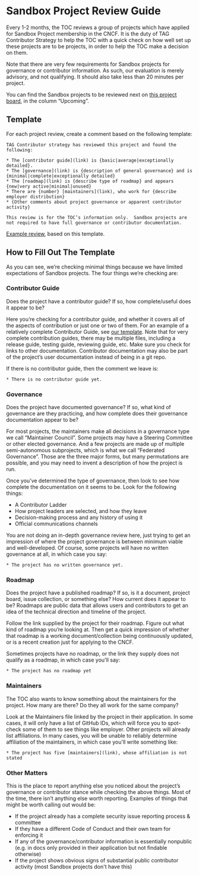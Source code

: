 # Sandbox Project Review Guide

Every 1-2 months, the TOC reviews a group of projects which have applied for Sandbox Project membership in the CNCF.  It is the duty of TAG Contributor Strategy to help the TOC with a quick check on how well set up these projects are to be projects, in order to help the TOC make a decision on them.

Note that there are very few requirements for Sandbox projects for governance or contributor information.  As such, our evaluation is merely advisory, and not qualifying.  It should also take less than 20 minutes per project.

You can find the Sandbox projects to be reviewed next on [this project board](https://github.com/orgs/cncf/projects/14/views/1), in the column “Upcoming”.

## Template

For each project review, create a comment based on the following template:

```
TAG Contributor strategy has reviewed this project and found the following:

* The [contributor guide](link) is {basic|average|exceptionally detailed}.
* The [governance](link) is {description of general governance} and is {minimal|complete|exceptionally detailed}
* The [roadmap](link) is {describe type of roadmap} and appears {new|very active|minimal|unused}
* There are {number} [maintainers](link), who work for {describe employer distribution}
* {Other comments about project governance or apparent contributor activity}

This review is for the TOC’s information only.  Sandbox projects are not required to have full governance or contributor documentation.
```

[Example review](https://github.com/cncf/sandbox/issues/87#issuecomment-2264280131), based on this template.

## How to Fill Out The Template

As you can see, we’re checking minimal things because we have limited expectations of Sandbox projects.  The four things we’re checking are:

### Contributor Guide

Does the project have a contributor guide?  If so, how complete/useful does it appear to be?

Here you’re checking for a contributor guide, and whether it covers all of the aspects of contribution or just one or two of them.  For an example of a relatively complete Contributor Guide, see [our template](https://contribute.cncf.io/maintainers/templates/contributing/).  Note that for very complete contribution guides, there may be multiple files, including a release guide, testing guide, reviewing guide, etc.  Make sure you check for links to other documentation.  Contributor documentation may also be part of the project’s user documentation instead of being in a git repo.

If there is no contributor guide, then the comment we leave is:

```
* There is no contributor guide yet.
```

### Governance

Does the project have documented governance?  If so, what kind of governance are they practicing, and how complete does their governance documentation appear to be?

For most projects, the maintainers make all decisions in a governance type we call “Maintainer Council”.  Some projects may have a Steering Committee or other elected governance.  And a few projects are made up of multiple semi-autonomous subprojects, which is what we call “Federated Governance”.   Those are the three major forms, but many permutations are possible, and you may need to invent a description of how the project is run.

Once you’ve determined the type of governance, then look to see how complete the documentation on it seems to be.  Look for the following things:

* A Contributor Ladder
* How project leaders are selected, and how they leave
* Decision-making process and any history of using it
* Official communications channels

You are not doing an in-depth governance review here, just trying to get an impression of where the project governance is between minimum viable and well-developed.  Of course, some projects will have no written governance at all, in which case you say:

```
* The project has no written governance yet.
```

### Roadmap

Does the project have a published roadmap?   If so, is it a document, project board, issue collection, or something else?  How current does it appear to be?  Roadmaps are public data that allows users and contributors to get an idea of the technical direction and timeline of the project.

Follow the link supplied by the project for their roadmap.  Figure out what kind of roadmap you’re looking at.  Then get a quick impression of whether that roadmap is a working document/collection being continuously updated, or is a recent creation just for applying to the CNCF.  

Sometimes projects have no roadmap, or the link they supply does not qualify as a roadmap, in which case you'll say:

```
* The project has no roadmap yet
```

### Maintainers

The TOC also wants to know something about the maintainers for the project.  How many are there?  Do they all work for the same company?  

Look at the Maintainers file linked by the project in their application.  In some cases, it will only have a list of GitHub IDs, which will force you to spot-check some of them to see things like employer.  Other projects will already list affiliations.  In many cases, you will be unable to reliably determine affiliation of the maintainers, in which case you'll write something like:

```
* The project has five [maintainers](link), whose affiliation is not stated
```

### Other Matters

This is the place to report anything else you noticed about the project’s governance or contributor stance while checking the above things.  Most of the time, there isn’t anything else worth reporting.  Examples of things that might be worth calling out would be:

* If the project already has a complete security issue reporting process & committee
* If they have a different Code of Conduct and their own team for enforcing it
* If any of the governance/contributor information is essentially nonpublic (e.g. in docs only provided in their application but not findable otherwise)
* If the project shows obvious signs of substantial public contributor activity (most Sandbox projects don't have this)

